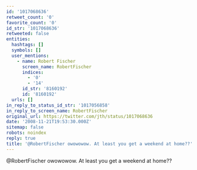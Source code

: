 ```yaml
---
id: '1017068636'
retweet_count: '0'
favorite_count: '0'
id_str: '1017068636'
retweeted: false
entities:
  hashtags: []
  symbols: []
  user_mentions:
    - name: Robert Fischer
      screen_name: RobertFischer
      indices:
        - '0'
        - '14'
      id_str: '8160192'
      id: '8160192'
  urls: []
in_reply_to_status_id_str: '1017056858'
in_reply_to_screen_name: RobertFischer
original_url: https://twitter.com/jth/status/1017068636
date: '2008-11-21T19:53:30.000Z'
sitemap: false
robots: noindex
reply: true
title: '@RobertFischer owowowow. At least you get a weekend at home??'
---
```


@RobertFischer owowowow. At least you get a weekend at home??